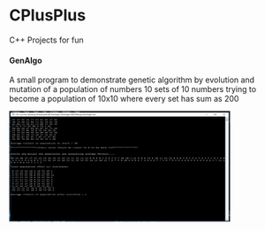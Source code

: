 # CPlusPlus

C++ Projects for fun

####  GenAlgo 

A small program to demonstrate genetic algorithm by evolution and mutation of a population of numbers 
10 sets of 10 numbers trying to become a population of 10x10 where every set has sum as 200

<img src="GenAlgo/Capture.PNG" width="400" height="200">
